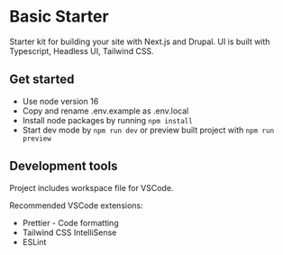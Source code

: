 # Basic Starter

Starter kit for building your site with Next.js and Drupal. UI is built with Typescript, Headless UI, Tailwind CSS.

## Get started

- Use node version 16
- Copy and rename .env.example as .env.local
- Install node packages by running `npm install`
- Start dev mode by `npm run dev` or preview built project with `npm run preview`

## Development tools

Project includes workspace file for VSCode.

Recommended VSCode extensions:

- Prettier - Code formatting
- Tailwind CSS IntelliSense
- ESLint
